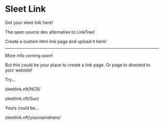 # Sleet Link

Get your sleet link here!

The open source dev alternative to LinkTree!

Create a custom html link page and upload it here!

---

More info coming soon!

But this could be your place to create a link page. Or page to directed to your website!

Try...

sleetlink.nft/NCR/

sleetlink.nft/Sun/

Yours could be...

sleetlink.nft/yournamehere/
